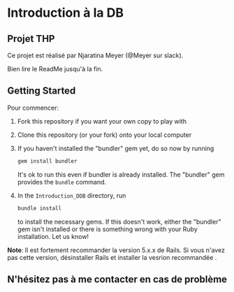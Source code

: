 # Introduction à la DB

## Projet THP

Ce projet est réalisé par Njaratina Meyer (@Meyer sur slack).

Bien lire le ReadMe jusqu'à la fin.

## Getting Started

Pour commencer:

1. Fork this repository if you want your own copy to play with
2. Clone this repository (or your fork) onto your local computer
3. If you haven't installed the "bundler" gem yet, do so now by running

   ```bash
   gem install bundler
   ```

   It's ok to run this even if bundler is already installed.  The "bundler"
   gem provides the `bundle` command.
4. In the `Introduction_DDB` directory, run

   ```bash
   bundle install
   ```

   to install the necessary gems.  If this doesn't work, either the "bundler"
   gem isn't installed or there is something wrong with your Ruby installation.
   Let us know!


**Note**: Il est fortement recommander la version 5.x.x de Rails. Si vous n'avez pas cette version, désinstaller Rails et installer la vesrion recommandée .




## N'hésitez pas à me contacter en cas de problème
